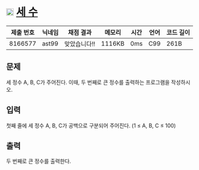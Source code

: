 # <img width="20px"  src="https://d2gd6pc034wcta.cloudfront.net/tier/3.svg" class="solvedac-tier"> [세 수](https://www.acmicpc.net/problem/10817) 

| 제출 번호 | 닉네임 | 채점 결과 | 메모리 | 시간 | 언어 | 코드 길이 |
|---|---|---|---|---|---|---|
|8166577|ast99|맞았습니다!! |1116KB|0ms|C99|261B|

## 문제
<p>세 정수 A, B, C가 주어진다. 이때, 두 번째로 큰 정수를 출력하는 프로그램을 작성하시오. </p>

## 입력
<p>첫째 줄에 세 정수 A, B, C가 공백으로 구분되어 주어진다. (1 ≤ A, B, C ≤ 100)</p>

## 출력
<p>두 번째로 큰 정수를 출력한다.</p>

